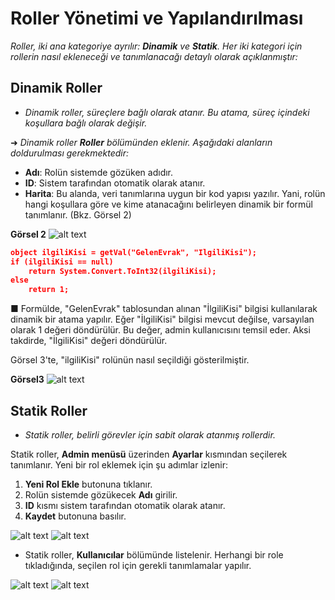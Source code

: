 # Roller Yönetimi ve Yapılandırılması

 _Roller, iki ana kategoriye ayrılır: **Dinamik** ve **Statik**. Her iki kategori için rollerin nasıl ekleneceği ve tanımlanacağı detaylı olarak açıklanmıştır:_


## Dinamik Roller


 - _Dinamik roller, süreçlere  bağlı olarak atanır. Bu atama, süreç içindeki  koşullara bağlı olarak değişir._



➜ _Dinamik roller **Roller** bölümünden eklenir. Aşağıdaki alanların doldurulması gerekmektedir:_


- **Adı**: Rolün sistemde gözüken adıdır.
- **ID**: Sistem tarafından otomatik olarak atanır.
- **Harita**: Bu alanda, veri tanımlarına uygun bir kod yapısı yazılır. Yani, rolün hangi koşullara göre ve kime atanacağını belirleyen dinamik bir formül tanımlanır. (Bkz. Görsel 2)



**Görsel 2**
![alt text](/TimyaBPM-Documents/roller1.png)

```json
object ilgiliKisi = getVal("GelenEvrak", "IlgiliKisi");
if (ilgiliKisi == null)
    return System.Convert.ToInt32(ilgiliKisi);
else
    return 1;
```
■ Formülde, "GelenEvrak" tablosundan alınan "İlgiliKisi" bilgisi kullanılarak dinamik bir atama yapılır. Eğer "İlgiliKisi" bilgisi mevcut değilse, varsayılan olarak 1 değeri döndürülür. Bu değer, admin kullanıcısını temsil eder. Aksi takdirde, "İlgiliKisi" değeri döndürülür.


Görsel 3'te,  "ilgiliKisi" rolünün nasıl seçildiği gösterilmiştir.

**Görsel3** 
![alt text](/TimyaBPM-Documents/roller3.png)


##  Statik Roller

 - _Statik roller, belirli  görevler için sabit olarak atanmış rollerdir._

Statik roller, **Admin menüsü** üzerinden **Ayarlar** kısmından seçilerek tanımlanır. Yeni bir rol eklemek için şu adımlar izlenir:

1. **Yeni Rol Ekle** butonuna tıklanır.
2. Rolün sistemde gözükecek **Adı** girilir.
3. **ID** kısmı sistem tarafından otomatik olarak atanır.
4. **Kaydet** butonuna basılır.


![alt text](/TimyaBPM-Documents/sr1.png) 
![alt text](/TimyaBPM-Documents/sr2.png) 

- Statik roller, **Kullanıcılar** bölümünde listelenir. Herhangi bir role tıkladığında, seçilen  rol için gerekli tanımlamalar yapılır.



![alt text](/TimyaBPM-Documents/sr6.png) 
![alt text](/TimyaBPM-Documents/sr7.png) 